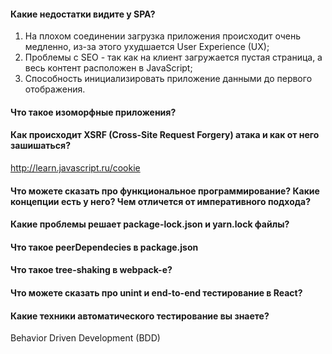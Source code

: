 #### Какие недостатки видите у SPA?
1. На плохом соединении загрузка приложения происходит очень медленно, из-за этого ухудшается User Experience (UX);
2. Проблемы с SEO - так как на клиент загружается пустая страница, а весь контент расположен в JavaScript;
3. Способность инициализировать приложение данными до первого отображения.
#### Что такое изоморфные приложения?
#### Как происходит XSRF (Cross-Site Request Forgery) атака и как от него зашишаться?
http://learn.javascript.ru/cookie
#### Что можете сказать про функциональное программирование? Какие концепции есть у него? Чем отличется от императивного подхода?
#### Какие проблемы решает package-lock.json и yarn.lock файлы?
#### Что такое peerDependecies в package.json
#### Что такое tree-shaking в webpack-e?
#### Что можете сказать про unint и end-to-end тестирование в React?
#### Какие техники автоматического тестирование вы знаете?
Behavior Driven Development (BDD)
